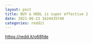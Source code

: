 ```yaml
--- 
layout: post 
title: BUY & HODL is super effective 2 
date: 2021-06-23 1624435748 
categories: reddit 
--- 
```

https://redd.it/o68fde
